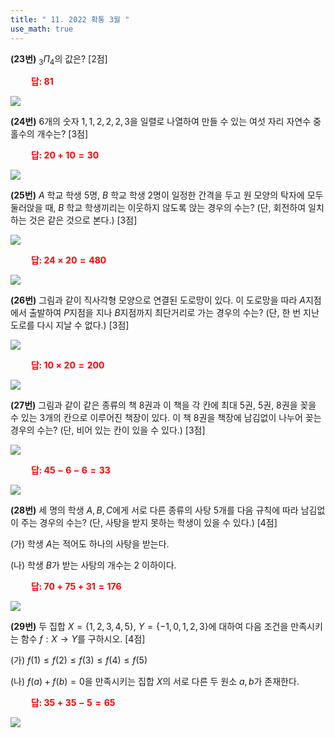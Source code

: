 ```yaml
---
title: " 11. 2022 확통 3월 "
use_math: true
---
```



**(23번)** ${_3}\Pi{_4}$의 값은? [2점]

**<span style="color: red;">$\qquad$답: $81$</span>**

<img src="/assets/Pasted image 20240325091308.png"/>

**(24번)** 6개의 숫자 $1, 1, 2, 2, 2, 3$을 일렬로 나열하여 만들 수 있는 여섯 자리 자연수 중 홀수의 개수는? [3점]

**<span style="color: red;">$\qquad$답: $20+10=30$</span>**

<img src="/assets/Pasted image 20240325091323.png"/>

**(25번)** $A$ 학교 학생 5명, $B$ 학교 학생 2명이 일정한 간격을 두고 원 모양의 탁자에 모두 둘러앉을 때, $B$ 학교 학생끼리는 이웃하지 않도록 앉는 경우의 수는? (단, 회전하여 일치하는 것은 같은 것으로 본다.) [3점]

<img src="/assets/Pasted image 20240324084700.png"/>

**<span style="color: red;">$\qquad$답: $24\times20=480$</span>**

<img src="/assets/Pasted image 20240325091334.png"/>

**(26번)** 그림과 같이 직사각형 모양으로 연결된 도로망이 있다. 이 도로망을 따라 $A$지점에서 출발하여 $P$지점을 지나 $B$지점까지 최단거리로 가는 경우의 수는? (단, 한 번 지난 도로를 다시 지날 수 없다.) [3점]

<img src="/assets/Pasted image 20240324084807.png"/>

**<span style="color: red;">$\qquad$답: $10\times20=200$</span>**

<img src="/assets/Pasted image 20240325091344.png"/>

**(27번)** 그림과 같이 같은 종류의 책 8권과 이 책을 각 칸에 최대 5권, 5권, 8권을 꽂을 수 있는 3개의 칸으로 이루어진 책장이 있다. 이 책 8권을 책장에 남김없이 나누어 꽂는 경우의 수는? (단, 비어 있는 칸이 있을 수 있다.) [3점]

<img src="/assets/Pasted image 20240324085008.png"/>

**<span style="color: red;">$\qquad$답: $45-6-6=33$</span>**

<img src="/assets/Pasted image 20240325091401.png"/>

**(28번)** 세 명의 학생 $A, B, C$에게 서로 다른 종류의 사탕 5개를 다음 규칙에 따라 남김없이 주는 경우의 수는? (단, 사탕을 받지 못하는 학생이 있을 수 있다.) [4점]

(가) 학생 $A$는 적어도 하나의 사탕을 받는다.

(나) 학생 $B$가 받는 사탕의 개수는 2 이하이다.

**<span style="color: red;">$\qquad$답: $70+75+31=176$</span>**

<img src="/assets/Pasted image 20240325091412.png"/>

**(29번)** 두 집합 $X=\lbrace 1, 2, 3, 4, 5\rbrace$, $Y=\lbrace -1, 0, 1, 2, 3\rbrace$에 대하여 다음 조건을 만족시키는 함수 $f: X\rightarrow Y$를 구하시오. [4점]

(가) $f(1)\le f(2)\le f(3)\le f(4)\le f(5)$

(나) $f(a)+f(b)=0$을 만족시키는 집합 $X$의 서로 다른 두 원소 $a, b$가 존재한다.

**<span style="color: red;">$\qquad$답: $35+35-5=65$</span>**

<img src="/assets/Pasted image 20240325091426.png"/>